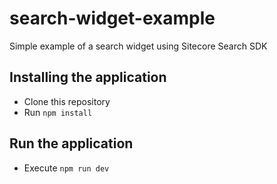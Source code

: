 # search-widget-example

Simple example of a search widget using Sitecore Search SDK

## Installing the application

- Clone this repository
- Run `npm install`

## Run the application

- Execute `npm run dev` 

